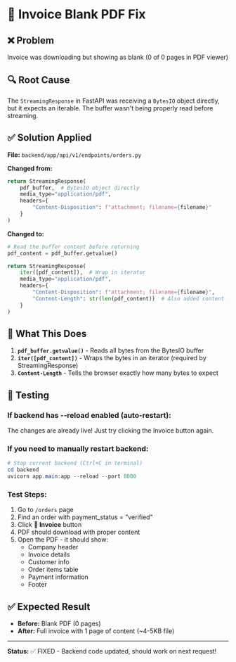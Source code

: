 # 🔧 Invoice Blank PDF Fix

## ❌ Problem
Invoice was downloading but showing as blank (0 of 0 pages in PDF viewer)

## 🔍 Root Cause
The `StreamingResponse` in FastAPI was receiving a `BytesIO` object directly, but it expects an iterable. The buffer wasn't being properly read before streaming.

## ✅ Solution Applied

**File:** `backend/app/api/v1/endpoints/orders.py`

**Changed from:**
```python
return StreamingResponse(
    pdf_buffer,  # BytesIO object directly
    media_type="application/pdf",
    headers={
        "Content-Disposition": f"attachment; filename={filename}"
    }
)
```

**Changed to:**
```python
# Read the buffer content before returning
pdf_content = pdf_buffer.getvalue()

return StreamingResponse(
    iter([pdf_content]),  # Wrap in iterator
    media_type="application/pdf",
    headers={
        "Content-Disposition": f"attachment; filename={filename}",
        "Content-Length": str(len(pdf_content))  # Also added content length
    }
)
```

## 🎯 What This Does

1. **`pdf_buffer.getvalue()`** - Reads all bytes from the BytesIO buffer
2. **`iter([pdf_content])`** - Wraps the bytes in an iterator (required by StreamingResponse)
3. **`Content-Length`** - Tells the browser exactly how many bytes to expect

## 🧪 Testing

### If backend has --reload enabled (auto-restart):
The changes are already live! Just try clicking the Invoice button again.

### If you need to manually restart backend:
```powershell
# Stop current backend (Ctrl+C in terminal)
cd backend
uvicorn app.main:app --reload --port 8000
```

### Test Steps:
1. Go to `/orders` page
2. Find an order with payment_status = "verified"
3. Click **📄 Invoice** button
4. PDF should download with proper content
5. Open the PDF - it should show:
   - Company header
   - Invoice details
   - Customer info
   - Order items table
   - Payment information
   - Footer

## ✅ Expected Result

- **Before:** Blank PDF (0 pages)
- **After:** Full invoice with 1 page of content (~4-5KB file)

---

**Status:** ✅ FIXED - Backend code updated, should work on next request!
